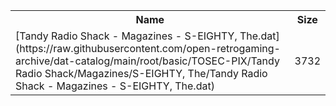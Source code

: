 <table>
<tr><th>Name</th><th>Size</th></tr>
<tr><td>[Tandy Radio Shack - Magazines - S-EIGHTY, The.dat](https://raw.githubusercontent.com/open-retrogaming-archive/dat-catalog/main/root/basic/TOSEC-PIX/Tandy Radio Shack/Magazines/S-EIGHTY, The/Tandy Radio Shack - Magazines - S-EIGHTY, The.dat)</td><td>3732</td></tr>
</table>
